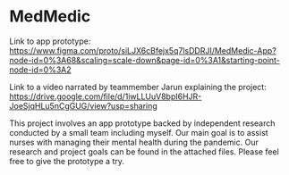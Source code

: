 # MedMedic
Link to app prototype: https://www.figma.com/proto/siLJX6cBfejx5q7lsDDRJI/MedMedic-App?node-id=0%3A68&scaling=scale-down&page-id=0%3A1&starting-point-node-id=0%3A2

Link to a video narrated by teammember Jarun explaining the project: https://drive.google.com/file/d/1iwLLUuV8bpI6HJR-JoeSjqHLu5nCgGUG/view?usp=sharing

This project involves an app prototype backed by independent research conducted by a small team including myself. Our main goal is to assist nurses with managing their mental health during the pandemic. Our research and project goals can be found in the attached files. Please feel free to give the prototype a try.
